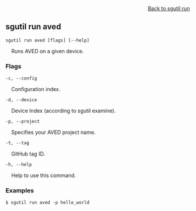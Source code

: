 <div id="readme" class="Box-body readme blob js-code-block-container">
<article class="markdown-body entry-content p-3 p-md-6" itemprop="text">
<p align="right">
<a href="https://github.com/fpgasystems/sgrt/blob/main/cli/manual/sgutil-run.md#sgutil-run">Back to sgutil run</a>
</p>

## sgutil run aved

<code>sgutil run aved [flags] [--help]</code>
<p>
  &nbsp; &nbsp; Runs AVED on a given device.
</p>

### Flags
<code>-c, --config <string></code>
<p>
  &nbsp; &nbsp; Configuration index.
</p>

<code>-d, --device <string></code>
<p>
  &nbsp; &nbsp; Device Index (according to sgutil examine).
</p>

<code>-p, --project</code>
<p>
  &nbsp; &nbsp; Specifies your AVED project name.
</p>

<code>-t, --tag</code>
<p>
  &nbsp; &nbsp; GitHub tag ID.
</p>

<code>-h, --help</code>
<p>
  &nbsp; &nbsp; Help to use this command.
</p>

### Examples
```
$ sgutil run aved -p hello_world
```